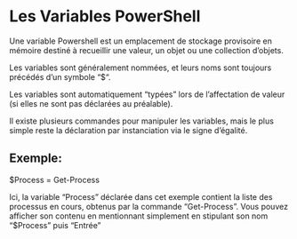 # Les Variables PowerShell

Une variable Powershell est un emplacement de stockage provisoire en mémoire destiné à recueillir une valeur, un objet ou une collection d’objets.

Les variables sont généralement nommées, et leurs noms sont toujours précédés d’un symbole “$“.

Les variables sont automatiquement “typées” lors de l’affectation de valeur (si elles ne sont pas déclarées au préalable).

Il existe plusieurs commandes pour manipuler les variables, mais le plus simple reste la déclaration par instanciation via le signe d’égalité.

## Exemple:

$Process = Get-Process

Ici, la variable “Process” déclarée dans cet exemple contient la liste des processus en cours, obtenus par la commande “Get-Process”.
Vous pouvez afficher son contenu en mentionnant simplement en stipulant son nom “$Process” puis “Entrée”
